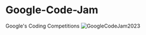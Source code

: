 # Google-Code-Jam
Google's Coding Competitions
![GoogleCodeJam2023](https://user-images.githubusercontent.com/114330677/232300290-5ece8f47-1a50-4fbe-943f-f8f2d179bb42.jpg)
